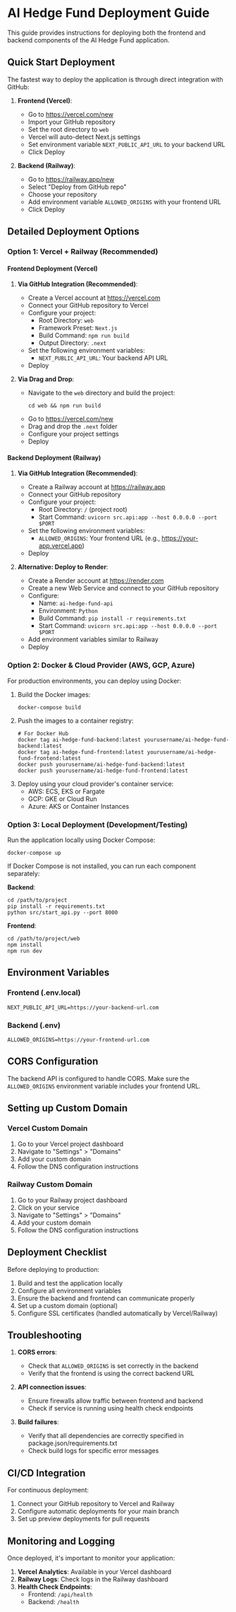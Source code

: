 # AI Hedge Fund Deployment Guide

This guide provides instructions for deploying both the frontend and backend components of the AI Hedge Fund application.

## Quick Start Deployment

The fastest way to deploy the application is through direct integration with GitHub:

1. **Frontend (Vercel)**:
   - Go to https://vercel.com/new
   - Import your GitHub repository
   - Set the root directory to `web`
   - Vercel will auto-detect Next.js settings
   - Set environment variable `NEXT_PUBLIC_API_URL` to your backend URL
   - Click Deploy

2. **Backend (Railway)**:
   - Go to https://railway.app/new
   - Select "Deploy from GitHub repo"
   - Choose your repository
   - Add environment variable `ALLOWED_ORIGINS` with your frontend URL
   - Click Deploy

## Detailed Deployment Options

### Option 1: Vercel + Railway (Recommended)

#### Frontend Deployment (Vercel)

1. **Via GitHub Integration (Recommended)**:
   - Create a Vercel account at https://vercel.com
   - Connect your GitHub repository to Vercel
   - Configure your project:
     - Root Directory: `web`
     - Framework Preset: `Next.js`
     - Build Command: `npm run build`
     - Output Directory: `.next`
   - Set the following environment variables:
     - `NEXT_PUBLIC_API_URL`: Your backend API URL
   - Deploy

2. **Via Drag and Drop**:
   - Navigate to the `web` directory and build the project:
     ```
     cd web && npm run build
     ```
   - Go to https://vercel.com/new
   - Drag and drop the `.next` folder
   - Configure your project settings
   - Deploy

#### Backend Deployment (Railway)

1. **Via GitHub Integration (Recommended)**:
   - Create a Railway account at https://railway.app
   - Connect your GitHub repository
   - Configure your project:
     - Root Directory: `/` (project root)
     - Start Command: `uvicorn src.api:app --host 0.0.0.0 --port $PORT`
   - Set the following environment variables:
     - `ALLOWED_ORIGINS`: Your frontend URL (e.g., https://your-app.vercel.app)
   - Deploy

2. **Alternative: Deploy to Render**:
   - Create a Render account at https://render.com
   - Create a new Web Service and connect to your GitHub repository
   - Configure:
     - Name: `ai-hedge-fund-api`
     - Environment: `Python`
     - Build Command: `pip install -r requirements.txt`
     - Start Command: `uvicorn src.api:app --host 0.0.0.0 --port $PORT`
   - Add environment variables similar to Railway
   - Deploy

### Option 2: Docker & Cloud Provider (AWS, GCP, Azure)

For production environments, you can deploy using Docker:

1. Build the Docker images:
   ```
   docker-compose build
   ```
2. Push the images to a container registry:
   ```
   # For Docker Hub
   docker tag ai-hedge-fund-backend:latest yourusername/ai-hedge-fund-backend:latest
   docker tag ai-hedge-fund-frontend:latest yourusername/ai-hedge-fund-frontend:latest
   docker push yourusername/ai-hedge-fund-backend:latest
   docker push yourusername/ai-hedge-fund-frontend:latest
   ```
3. Deploy using your cloud provider's container service:
   - AWS: ECS, EKS or Fargate
   - GCP: GKE or Cloud Run
   - Azure: AKS or Container Instances

### Option 3: Local Deployment (Development/Testing)

Run the application locally using Docker Compose:
```
docker-compose up
```

If Docker Compose is not installed, you can run each component separately:

**Backend**:
```
cd /path/to/project
pip install -r requirements.txt
python src/start_api.py --port 8000
```

**Frontend**:
```
cd /path/to/project/web
npm install
npm run dev
```

## Environment Variables

### Frontend (.env.local)
```
NEXT_PUBLIC_API_URL=https://your-backend-url.com
```

### Backend (.env)
```
ALLOWED_ORIGINS=https://your-frontend-url.com
```

## CORS Configuration

The backend API is configured to handle CORS. Make sure the `ALLOWED_ORIGINS` environment variable includes your frontend URL.

## Setting up Custom Domain

### Vercel Custom Domain
1. Go to your Vercel project dashboard
2. Navigate to "Settings" > "Domains"
3. Add your custom domain
4. Follow the DNS configuration instructions

### Railway Custom Domain
1. Go to your Railway project dashboard
2. Click on your service
3. Navigate to "Settings" > "Domains"
4. Add your custom domain
5. Follow the DNS configuration instructions

## Deployment Checklist

Before deploying to production:

1. Build and test the application locally
2. Configure all environment variables
3. Ensure the backend and frontend can communicate properly
4. Set up a custom domain (optional)
5. Configure SSL certificates (handled automatically by Vercel/Railway)

## Troubleshooting

1. **CORS errors**:
   - Check that `ALLOWED_ORIGINS` is set correctly in the backend
   - Verify that the frontend is using the correct backend URL

2. **API connection issues**:
   - Ensure firewalls allow traffic between frontend and backend
   - Check if service is running using health check endpoints

3. **Build failures**:
   - Verify that all dependencies are correctly specified in package.json/requirements.txt
   - Check build logs for specific error messages

## CI/CD Integration

For continuous deployment:

1. Connect your GitHub repository to Vercel and Railway
2. Configure automatic deployments for your main branch
3. Set up preview deployments for pull requests

## Monitoring and Logging

Once deployed, it's important to monitor your application:

1. **Vercel Analytics**: Available in your Vercel dashboard
2. **Railway Logs**: Check logs in the Railway dashboard
3. **Health Check Endpoints**:
   - Frontend: `/api/health`
   - Backend: `/health` 